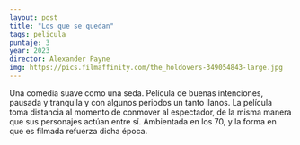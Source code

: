 ```yaml
---
layout: post
title: "Los que se quedan"
tags: pelicula
puntaje: 3
year: 2023
director: Alexander Payne
img: https://pics.filmaffinity.com/the_holdovers-349054843-large.jpg
---
```


Una comedia suave como una seda. Película de buenas intenciones, pausada y tranquila y con algunos periodos un tanto llanos. La película toma distancia al momento de conmover al espectador, de la misma manera que sus personajes actúan entre sí. Ambientada en los 70, y la forma en que es filmada refuerza dicha época.
